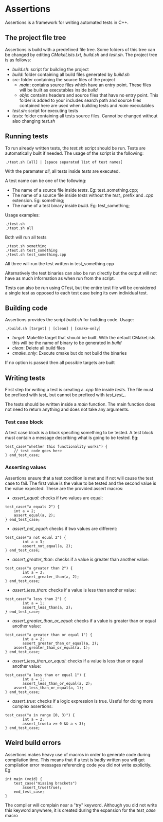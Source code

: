 # Assertions
Assertions is a framework for writing automated tests in C++.

## The project file tree
Assertions is build with a predefined file tree. Some folders of this tree can be changed by editing _CMakeLists.txt_, _build.sh_ and _test.sh_. The project tree is as follows:
* _build.sh_: script for building the project
* _build_: folder containing all build files generated by _build.sh_
* _src_: folder containing the source files of the project
	* _main_: contains source files which have an entry point. These files will be built as executables inside _build_
	* _objs_: contains headers and source files that have no entry point. This folder is added to your includes search path and source files contained here are used when building tests and _main_ executables
* _test.sh_: script for executing tests
* _tests_: folder containing all tests source files. Cannot be changed without also changing _test.sh_ 

## Running tests
To run already written tests, the _test.sh_ script should be run. Tests are automatically built if needed. The usage of the script is the following: 
```
./test.sh [all] | [space separated list of test names]
```
With the paramater _all_, all tests inside _tests_ are executed.

A test name can be one of the following:
* The name of a source file inside _tests_. Eg: test_something.cpp;
* The name of a source file inside _tests_ without the _test\__ prefix and _.cpp_ extension. Eg: something;
* The name of a test binary inside _build_. Eg: test_something;

Usage examples:
```
./test.sh
./test.sh all
```
Both will run all tests
```
./test.sh something
./test.sh test_something
./test.sh test_something.cpp
```
All three will run the test written in test\_something.cpp

Alternatively the test binaries can also be run directly but the output will not have as much information as when run from the script.

Tests can also be run using CTest, but the entire test file will be considered a single test as opposed to each test case being its own individual test.

## Building code
Assertions provides the script _build.sh_ for building code. Usage:
```
./build.sh [target] | [clean] | [cmake-only]
```
* _target_: Makefile target that should be built. With the default CMakeLists this will be the name of binary to be generated in _build_
* _clean_: Delete all build files
* _cmake_only_: Execute cmake but do not build the binaries

If no option is passed then all possible targets are built

## Writing tests
First step for writing a test is creating a _.cpp_ file inside _tests_. The file must be prefixed with _test\__ but cannot be prefixed with _test\_test\__.

The tests should be written inside a _main_ function. The main function does not need to return anything and does not take any arguments.

### Test case block
A test case block is a block specifing something to be tested. A test block must contain a message describing what is going to be tested. Eg:
```
test_case("whether this functionality works") {
	// test code goes here
} end_test_case;
```

### Asserting values
Assertions ensure that a test condition is met and if not will cause the test case to fail. The first value is the value to be tested and the second value is the value expected. These are the provided assert macros:
* _assert\_equal_: checks if two values are equal:
```
test_case("a equals 2") {
	int a = 2;
	assert_equal(a, 2);
} end_test_case;
```
* _assert\_not\_equal_: checks if two values are different:
```
test_case("a not equal 2") {
        int a = 3;
        assert_not_equal(a, 2);
} end_test_case;
```
* _assert\_greater\_than_: checks if a value is greater than another value:
```
test_case("a greater than 2") {
        int a = 3;
        assert_greater_than(a, 2);
} end_test_case;
```
* _assert\_less\_than_: checks if a value is less than another value:
```
test_case("a less than 2") {
        int a = 1;
        assert_less_than(a, 2);
} end_test_case;
```
* _assert\_greater\_than\_or\_equal_: checks if a value is greater than or equal another value:
```
test_case("a greater than or equal 1") {
        int a = 2;
        assert_greater_than_or_equal(a, 2);
	assert_greater_than_or_equal(a, 1);
} end_test_case;
```
* _assert\_less\_than\_or\_equal_: checks if a value is less than or equal another value:
```
test_case("a less than or equal 1") {
        int a = 1;
        assert_less_than_or_equal(a, 2);
	assert_less_than_or_equal(a, 1);
} end_test_case;
```
* _assert\_true_: checks if a logic expression is true. Useful for doing more complex assertions:
```
test_case("a in range [0, 3)") {
        int a = 2;
        assert_true(a >= 0 && a < 3);
} end_test_case;
```
## Weird build errors
Assertions makes heavy use of macros in order to generate code during compilation time. This means that if a test is badly written you will get compilation error messages referencing code you did not write explicitly. Eg:
```
int main (void) {
	test_case("missing brackets")
		assert_true(true);
	end_test_case;
}
```
The compiler will complain near a "try" keyword. Although you did not write this keyword anywhere, it is created during the expansion for the _test\_case_ macro



